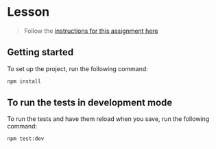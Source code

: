 # Lesson

> Follow the [instructions for this assignment here](https://www.essentialist.dev/products/the-software-essentialist/categories/2152815719/posts/2167490944)

## Getting started

To set up the project, run the following command:

```bash
npm install
```

## To run the tests in development mode

To run the tests and have them reload when you save, run the following command:

```bash
npm test:dev
```
